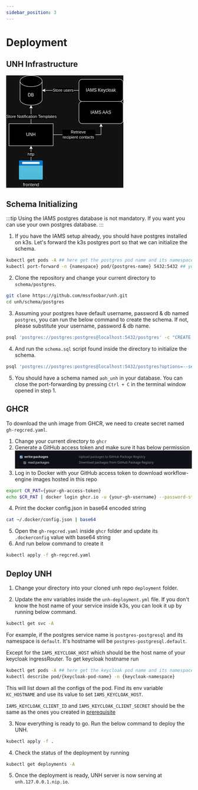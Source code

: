 ```yaml
---
sidebar_position: 3
---
```

# Deployment

## UNH Infrastructure

![Deploy](UNH%20deployment.png)

## Schema Initializing

:::tip
Using the IAMS postgres database is not mandatory. If you want you can use your own postgres database.
:::

1. If you have the IAMS setup already, you should have postgres installed on k3s. Let's forward the k3s postgres 
   port so that we can initialize the schema.

```bash
kubectl get pods -A ## here get the postgres pod name and its namespace
kubectl port-forward -n {namespace} pod/{postgres-name} 5432:5432 ## you need to leave the terminal open
```

2. Clone the repository and change your current directory to `schema/postgres`.

```bash
git clone https://github.com/mssfoobar/unh.git
cd unh/schema/postgres
```

3. Assuming your postgres have default username, password & db named `postgres`, you can run the below command to 
   create the schema. If not, please substitute your username, password & db name.

```bash
psql 'postgres://postgres:postgres@localhost:5432/postgres' -c "CREATE SCHEMA aoh_unh"
```

4. And run the `schema.sql` script found inside the directory to initialize the schema.

```bash
psql 'postgres://postgres:postgres@localhost:5432/postgres?options=--search_path%3daoh_unh' -f schema.sql
```

5. You should have a schema named `aoh_unh` in your database. You can close the port-forwarding by pressing `Ctrl + C` 
in the terminal window opened in step 1.

## GHCR

To download the unh image from GHCR, we need to create secret named `gh-regcred.yaml`.

1. Change your current directory to `ghcr`
2. Generate a GitHub access token and make sure it has below permission
   ![ghcr](./ghcr.png)
3. Log in to Docker with your GitHub access token to download workflow-engine images hosted in this repo
```bash
export CR_PAT={your-gh-access-token}
echo $CR_PAT | docker login ghcr.io -u {your-gh-username} --password-stdin
```
4. Print the docker config.json in base64 encoded string
```bash
cat ~/.docker/config.json | base64
```
5. Open the `gh-regcred.yaml` inside `ghcr` folder and update its `.dockerconfig` value with base64 string
6. And run below command to create it
```bash
kubectl apply -f gh-regcred.yaml
```

## Deploy UNH
 1. Change your directory into your cloned unh repo `deployment` folder.

2. Update the env variables inside the `unh-deployment.yml` file. If you don't know the host name of your service 
   inside k3s, you can look it up by running below command.

```bash
kubectl get svc -A
```

For example, if the postgres service name is `postgres-postgresql` and its namespace is `default`. It's hostname will be 
`postgres-postgresql.default`. 

Except for the `IAMS_KEYCLOAK_HOST` which should be the host name of your 
keycloak ingressRouter. To get keycloak hostname run 

```bash
kubectl get pods -A ## here get the keycloak pod name and its namespace
kubectl describe pod/{keycloak-pod-name} -n {keycloak-namespace}
```

This will list down all the configs of the pod. Find its env variable `KC_HOSTNAME` and use its value to set 
`IAMS_KEYCLOAK_HOST`.

`IAMS_KEYCLOAK_CLIENT_ID` and `IAMS_KEYCLOAK_CLIENT_SECRET` should be the same as the ones you created in 
[prerequisite](./1_prerequisite.md)

3. Now everything is ready to go. Run the below command to deploy the UNH.

```bash
kubectl apply -f .
```

4. Check the status of the deployment by running

```bash
kubectl get deployments -A
```

5. Once the deployment is ready, UNH server is now serving at `unh.127.0.0.1.nip.io`.